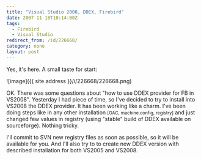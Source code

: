 ```yaml
---
title: "Visual Studio 2008, DDEX, Firebird"
date: 2007-11-18T10:14:00Z
tags:
  - Firebird
  - Visual Studio
redirect_from: /id/226668/
category: none
layout: post
---
```

Yes, it's here. A small taste for start:

![image]({{ site.address }}/i/226668/226668.png)

OK. There was some questions about "how to use DDEX provider for FB in VS2008". Yesterday I had piece of time, so I've decided to try to install into VS2008 the DDEX provider. It has been working like a charm. I've been doing steps like in any other installation <small>[GAC, machine.config, registry]</small> and just changed few values in registry (using "stable" build of DDEX available on sourceforge). Nothing tricky.

I'll commit to SVN new registry files as soon as possible, so it will be available for you. And I'll also try to to create new DDEX version with described installation for both VS2005 and VS2008.